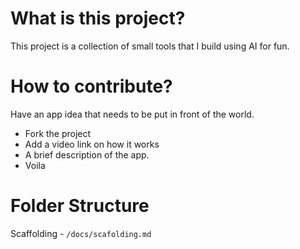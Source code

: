 # What is this project? 

This project is a collection of small tools that I build using AI for fun.

# How to contribute?

Have an app idea that needs to be put in front of the world. 

- Fork the project
- Add a video link on how it works
- A brief description of the app.
- Voila

# Folder Structure 

Scaffolding - `/docs/scafolding.md` 
